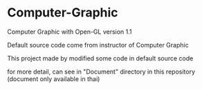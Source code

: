# Computer-Graphic
Computer Graphic with Open-GL version 1.1

Default source code come from instructor of Computer Graphic

This project made by modified some code in default source code

for more detail, can see in "Document" directory in this repository (document only available in thai)
